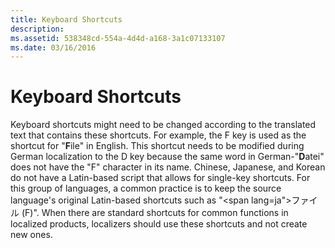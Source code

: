 ```yaml
---
title: Keyboard Shortcuts
description: 
ms.assetid: 538348cd-554a-4d4d-a168-3a1c07133107
ms.date: 03/16/2016
---
```



# Keyboard Shortcuts

Keyboard shortcuts might need to be changed according to the translated text that contains these shortcuts. For example, the F key is used as the shortcut for "**F**ile" in English. This shortcut needs to be modified during German localization to the D key because the same word in German-"**D**atei" does not have the "F" character in its name. Chinese, Japanese, and Korean do not have a Latin-based script that allows for single-key shortcuts. For this group of languages, a common practice is to keep the source language's original Latin-based shortcuts such as "<span lang=ja">ファイル</span> (F)". When there are standard shortcuts for common functions in localized products, localizers should use these shortcuts and not create new ones.
